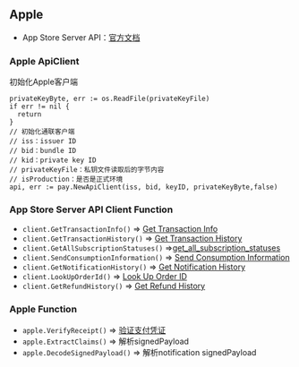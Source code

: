## Apple

- App Store Server API：[官方文档](https://developer.apple.com/documentation/appstoreserverapi)

### Apple ApiClient

初始化Apple客户端
~~~
privateKeyByte, err := os.ReadFile(privateKeyFile)
if err != nil {
  return
}
// 初始化通联客户端
// iss：issuer ID
// bid：bundle ID
// kid：private key ID
// privateKeyFile：私钥文件读取后的字节内容
// isProduction：是否是正式环境
api, err := pay.NewApiClient(iss, bid, keyID, privateKeyByte,false)
~~~

### App Store Server API Client Function

- `client.GetTransactionInfo()` => [Get Transaction Info](https://developer.apple.com/documentation/appstoreserverapi/get_transaction_info)
- `client.GetTransactionHistory()` => [Get Transaction History](https://developer.apple.com/documentation/appstoreserverapi/get_transaction_history)
- `client.GetAllSubscriptionStatuses()` =>[get_all_subscription_statuses](https://developer.apple.com/documentation/appstoreserverapi/get_all_subscription_statuses)
- `client.SendConsumptionInformation()` => [Send Consumption Information](https://developer.apple.com/documentation/appstoreserverapi/send_consumption_information)
- `client.GetNotificationHistory()` => [Get Notification History](https://developer.apple.com/documentation/appstoreserverapi/get_notification_history)
- `client.LookUpOrderId()` => [Look Up Order ID](https://developer.apple.com/documentation/appstoreserverapi/look_up_order_id)
- `client.GetRefundHistory()` => [Get Refund History](https://developer.apple.com/documentation/appstoreserverapi/get_refund_history)

### Apple Function

* `apple.VerifyReceipt()` => [验证支付凭证](https://developer.apple.com/documentation/appstorereceipts/verifyreceipt)
* `apple.ExtractClaims()` => 解析signedPayload
* `apple.DecodeSignedPayload()` => 解析notification signedPayload
